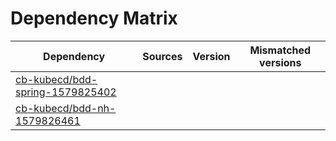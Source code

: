 # Dependency Matrix

Dependency | Sources | Version | Mismatched versions
---------- | ------- | ------- | -------------------
[cb-kubecd/bdd-spring-1579825402](https://github.com/cb-kubecd/bdd-spring-1579825402.git) |  | []() | 
[cb-kubecd/bdd-nh-1579826461](https://github.com/cb-kubecd/bdd-nh-1579826461.git) |  | []() | 
